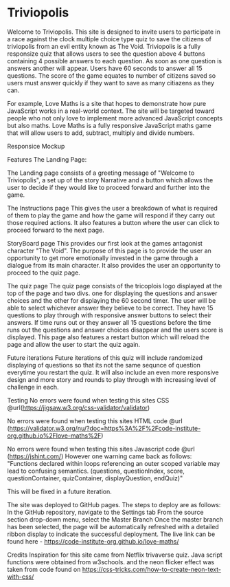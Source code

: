 # Triviopolis
Welcome to Triviopolis. This site is designed to invite users to participate in a race against the clock multiple choice type quiz to save the citizens of triviopolis from an evil entity known as The Void. Triviopolis is a fully responsize quiz that allows users to see the question above 4 buttons containing 4 possible answers to each question. As soon as one question is answers another will appear. Users have 60 seconds to answer all 15 questions. The score of the game equates to number of citizens saved so users must answer quickly if they want to save as many citiazens as they can. 

For example, Love Maths is a site that hopes to demonstrate how pure JavaScript works in a real-world context. The site will be targeted toward people who not only love to implement more advanced JavaScript concepts but also maths. Love Maths is a fully responsive JavaScript maths game that will allow users to add, subtract, multiply and divide numbers.

Responsice Mockup

Features
The Landing Page:

The Landing page consists of a greeting message of "Welcome to Triviopolis", a set up of the story Narrative and a button which allows the user to decide if they would like to proceed forward and further into the game.

The Instructions page
This gives the user a breakdown of what is required of them to play the game and how the game will respond if they carry out those required actions. It also features a button where the user can click to proceed forward to the next page.

StoryBoard page
This provides our first look at the games antagonist character "The Void". The purpose of this page is to provide the user an opportunity to get more emotionally invested in the game through a dialogue from its main character. It also provides the user an opportunity to proceed to the quiz page. 

The quiz page
The quiz page consists of the tricoplois logo displayed at the top of the page and two divs. one for displaying the questions and answer choices and the other for displaying the 60 second timer. The user will be able to select whichever answer they believe to be correct. They have 15 questions to play through with responsive answer buttons to select their answers. If time runs out or they answer all 15 questions before the time runs out the questions and answer choices disappear and the users score is displayed. This page also features a restart button which will reload the page and allow the user to start the quiz again. 

Future iterations
Future iterations of this quiz will include randomized displaying of questions so that its not the same sequnce of question everytime you restart the quiz.
It will also include an even more responsive design and more story and rounds to play through with increasing level of challenge in each.

Testing
No errors were found when testing this sites CSS @url(https://jigsaw.w3.org/css-validator/validator)

No errors were found when testing this sites HTML code @url (https://validator.w3.org/nu/?doc=https%3A%2F%2Fcode-institute-org.github.io%2Flove-maths%2F)

No errors were found when testing this sites Javascript code @url (https://jshint.com/)
However one warning came back as follows: 	"Functions declared within loops referencing an outer scoped variable may lead to confusing semantics. (questions, questionIndex, score, questionContainer, quizContainer, displayQuestion, endQuiz)"

This will be fixed in a future iteration.



The site was deployed to GitHub pages. The steps to deploy are as follows:
In the GitHub repository, navigate to the Settings tab
From the source section drop-down menu, select the Master Branch
Once the master branch has been selected, the page will be automatically refreshed with a detailed ribbon display to indicate the successful deployment.
The live link can be found here - https://code-institute-org.github.io/love-maths/

Credits
Inspiration for this site came from Netflix trivaverse quiz. 
Java script functions were obtained from w3schools. 
and the neon flicker effect was taken from code found on https://css-tricks.com/how-to-create-neon-text-with-css/
